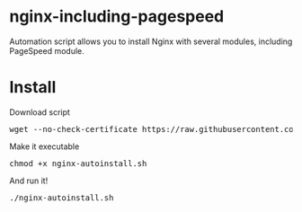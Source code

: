 # nginx-including-pagespeed
Automation script allows you to install Nginx with several modules, including PageSpeed module.

# Install

Download script

<pre>wget --no-check-certificate https://raw.githubusercontent.com/Qoraiche/nginx-including-pagespeed/master/nginx-autoinstall.sh -O nginx-autoinstall.sh</pre>

Make it executable

<pre>chmod +x nginx-autoinstall.sh</pre>

And run it!

<pre>./nginx-autoinstall.sh</pre>
